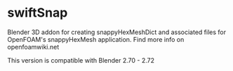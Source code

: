 swiftSnap
=========
Blender 3D addon for creating snappyHexMeshDict and associated files for OpenFOAM's snappyHexMesh application. Find more info on openfoamwiki.net

This version is compatible with Blender 2.70 - 2.72
